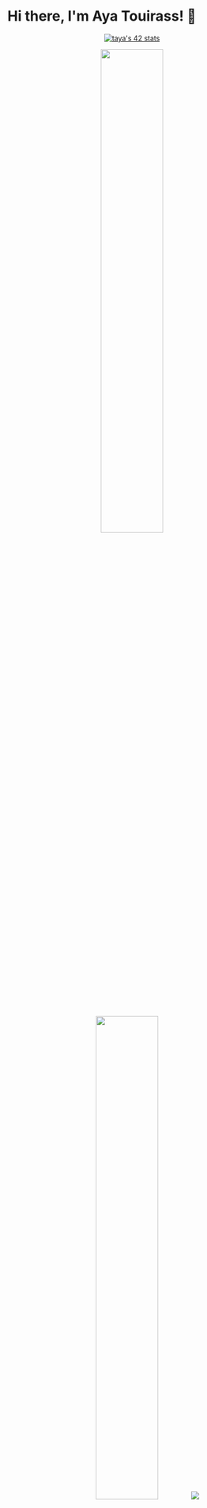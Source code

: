 # Hi there, I'm Aya Touirass! 👋

<p align="center">
<a href="https://github.com/oakoudad/badge42"><img src="https://badge.mediaplus.ma/black/taya" alt="taya's 42 stats" /></a>
</p>



<p align="center">
  <img height="50%" width="auto" src ="https://github-readme-stats.vercel.app/api?username=ayats37&show_icons=true&count_private=true&theme=darcula&hide_border=true&hide=issues,contribs&bg_color=00000000">
  <img height="50%" width="auto" src ="https://github-readme-stats.vercel.app/api/top-langs/?username=ayats37&layout=compact&hide_border=true&theme=darcula&bg_color=00000000&langs_count=6&hide=jupyter%20notebook,tex,css,php&exclude_repo=Pacman-AI">
  <img src ="https://github-readme-streak-stats.herokuapp.com?user=ayats37&theme=darcula&hide_border=true&background=FFFFFF00">
  <br>
</p>
